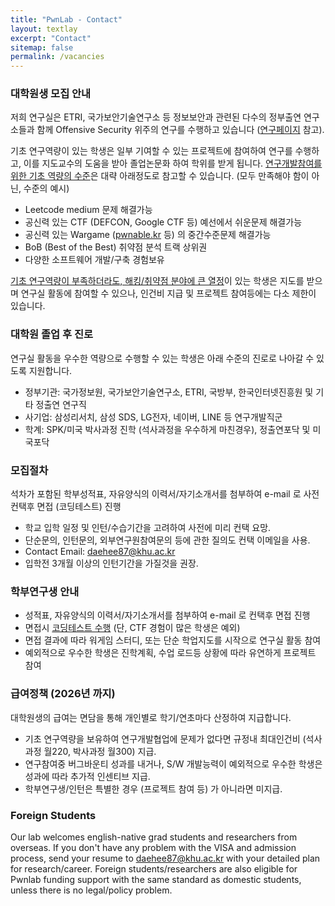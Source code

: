 ```yaml
---
title: "PwnLab - Contact"
layout: textlay
excerpt: "Contact"
sitemap: false
permalink: /vacancies
---
```


### 대학원생 모집 안내

저희 연구실은 ETRI, 국가보안기술연구소 등 정보보안과 관련된 다수의 정부출연 연구소들과 함께 
Offensive Security 위주의 연구를 수행하고 있습니다 ([연구페이지](research) 참고).

기초 연구역량이 있는 학생은 일부 기여할 수 있는 프로젝트에 참여하여
연구를 수행하고, 이를 지도교수의 도움을 받아 졸업논문화 하여 학위를 받게 됩니다.
<u>연구개발참여를 위한 기초 역량의 수준</u>은 대략 아래정도로 참고할 수 있습니다.
(모두 만족해야 함이 아닌, 수준의 예시)
- Leetcode medium 문제 해결가능
- 공신력 있는 CTF (DEFCON, Google CTF 등) 예선에서 쉬운문제 해결가능
- 공신력 있는 Wargame ([pwnable.kr](https://pwnable.kr) 등) 의 중간수준문제 해결가능
- BoB (Best of the Best) 취약점 분석 트랙 상위권
- 다양한 소프트웨어 개발/구축 경험보유

<u>기초 연구역량이 부족하더라도, 해킹/취약점 분야에 큰 열정</u>이 있는 학생은 지도를 받으며
연구실 활동에 참여할 수 있으나, 인건비 지급 및 프로젝트 참여등에는 다소 제한이 있습니다.

### 대학원 졸업 후 진로
연구실 활동을 우수한 역량으로 수행할 수 있는 학생은 아래 수준의 진로로 나아갈 수 있도록 지원합니다.
- 정부기관: 국가정보원, 국가보안기술연구소, ETRI, 국방부, 한국인터넷진흥원 및 기타 정출연 연구직
- 사기업: 삼성리서치, 삼성 SDS, LG전자, 네이버, LINE 등 연구개발직군
- 학계: SPK/미국 박사과정 진학 (석사과정을 우수하게 마친경우), 정출연포닥 및 미국포닥

### 모집절차
석차가 포함된 학부성적표, 자유양식의 이력서/자기소개서를 첨부하여 e-mail 로 사전컨택후 면접 (코딩테스트) 진행
- 학교 입학 일정 및 인턴/수습기간을 고려하여 사전에 미리 컨택 요망.
- 단순문의, 인턴문의, 외부연구원참여문의 등에 관한 질의도 컨택 이메일을 사용.
- Contact Email: daehee87@khu.ac.kr
- 입학전 3개월 이상의 인턴기간을 가질것을 권장.

### 학부연구생 안내
- 성적표, 자유양식의 이력서/자기소개서를 첨부하여 e-mail 로 컨택후 면접 진행
- 면접시 <u>코딩테스트 수행</u> (단, CTF 경험이 많은 학생은 예외)
- 면접 결과에 따라 워게임 스터디, 또는 단순 학업지도를 시작으로 연구실 활동 참여
- 예외적으로 우수한 학생은 진학계획, 수업 로드등 상황에 따라 유연하게 프로젝트 참여

### 급여정책 (2026년 까지)
대학원생의 급여는 면담을 통해 개인별로 학기/연초마다 산정하여 지급합니다.
- 기초 연구역량을 보유하여 연구개발협업에 문제가 없다면 규정내 최대인건비 (석사과정 월220, 박사과정 월300) 지급.
- 연구참여중 버그바운티 성과를 내거나, S/W 개발능력이 예외적으로 우수한 학생은 성과에 따라 추가적 인센티브 지급.
- 학부연구생/인턴은 특별한 경우 (프로젝트 참여 등) 가 아니라면 미지급.

### Foreign Students
Our lab welcomes english-native grad students and researchers from overseas.
If you don't have any problem with the VISA and admission process,
send your resume to daehee87@khu.ac.kr with your detailed plan for research/career.
Foreign students/researchers are also eligible for Pwnlab funding support
with the same standard as domestic students, unless there is no legal/policy problem.

